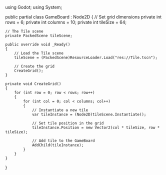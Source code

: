 using Godot;
using System;

public partial class GameBoard : Node2D
{
	// Set grid dimensions
	private int rows = 6;
	private int columns = 10;
	private int tileSize = 64;

	// The Tile scene
	private PackedScene tileScene;

	public override void _Ready()
	{
		// Load the Tile scene
		tileScene = (PackedScene)ResourceLoader.Load("res://Tile.tscn");

		// Create the grid
		CreateGrid();
	}

	private void CreateGrid()
	{
		for (int row = 0; row < rows; row++)
		{
			for (int col = 0; col < columns; col++)
			{
				// Instantiate a new tile
				var tileInstance = (Node2D)tileScene.Instantiate();
				
				// Set tile position in the grid
				tileInstance.Position = new Vector2(col * tileSize, row * tileSize);
				
				// Add tile to the GameBoard
				AddChild(tileInstance);
			}
		}
	}
}
